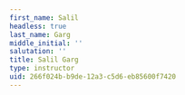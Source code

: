 ```yaml
---
first_name: Salil
headless: true
last_name: Garg
middle_initial: ''
salutation: ''
title: Salil Garg
type: instructor
uid: 266f024b-b9de-12a3-c5d6-eb85600f7420
---
```

